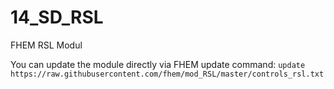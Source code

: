 # 14_SD_RSL
FHEM RSL Modul


You can update the module directly via FHEM update command: `update https://raw.githubusercontent.com/fhem/mod_RSL/master/controls_rsl.txt` 
